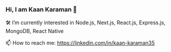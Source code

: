 ### Hi, I am Kaan Karaman 👋
 🛠️ I’m currently interested in Node.js, Next.js, React.js, Express.js, MongoDB, React Native

 📫 How to reach me: https://linkedin.com/in/kaan-karaman35
<!--
**kaan35/kaan35** is a ✨ _special_ ✨ repository because its `README.md` (this file) appears on your GitHub profile.

Here are some ideas to get you started:

- 🔭 I’m currently working on ...
- 🌱 I’m currently learning ...
- 👯 I’m looking to collaborate on ...
- 🤔 I’m looking for help with ...
- 💬 Ask me about ...
- 📫 How to reach me: ...
- 😄 Pronouns: ...
- ⚡ Fun fact: ...
-->
